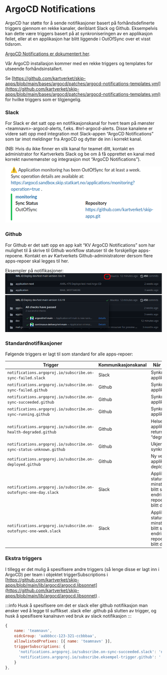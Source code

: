 # ArgoCD Notifications

ArgoCD har støtte for å sende notifikasjoner basert på forhåndsdefinerte triggers gjennom en rekke kanaler, deriblant Slack og Github. Eksempelvis kan dette være triggers basert på at synkroniseringen av en applikasjon feilet, eller at en applikasjon har blitt liggende i OutOfSync over et visst tidsrom.

[ArgoCD Notifications er dokumentert her](https://argocd-notifications.readthedocs.io/en/stable/).

Vår ArgoCD installasjon kommer med en rekke triggers og templates for utseende forhåndsinstallert.

Se [https://github.com/kartverket/skip-apps/blob/main/bases/argocd/patches/argocd-notifications-templates.yml](https://github.com/kartverket/skip-apps/blob/main/bases/argocd/patches/argocd-notifications-templates.yml) for hvilke triggers som er tilgjengelig.

### Slack

For Slack er det satt opp en notifikasjonskanal for hvert team på mønster &lt;teamnavn&gt;-argocd-alerts, f.eks. #nrl-argocd-alerts. Disse kanalene er videre satt opp med integration mot Slack-appen “ArgoCD Notifications” som tar imot meldinger fra ArgoCD og dytter de inn i korrekt kanal.

(NB: Hvis du ikke finner en slik kanal for teamet ditt, kontakt en administrator for Kartverkets Slack og be om å få opprettet en kanal med korrekt navnemønster og integrasjon mot “ArgoCD Notifications”).

![Fig 1. Eksempel på Slack-notifikasjon](images/595165215.png)

### Github

For Github er det satt opp en app kalt “KV ArgoCD Notifications” som har mulighet til å skrive til Github workflow statuser til de forskjellige apps-repoene. Kontakt en av Kartverkets Github-administratorer dersom flere apps-repoer skal legges til her.

Eksempler på notifikasjoner:
![Fig. 2 Et lite grønt “checkmark” indikerer at utrulling til ArgoCD har gått bra](images/594280578.png) 
![Fig.3 … og klikker man på det får man opp en liten detaljvisning med linker til ArgoCD](images/594542693.png)

### Standardnotifikasjoner

Følgende triggers er lagt til som standard for alle apps-repoer:

| **Trigger**                                                         | **Kommunikasjonskanal** | **Når trigges denne?**                                                                                                            |
| ------------------------------------------------------------------- | ----------------------- | --------------------------------------------------------------------------------------------------------------------------------- |
| `notifications.argoproj.io/subscribe.on-sync-failed.slack`          | Slack                   | Synkronisering av applikasjon feilet                                                                                              |
| `notifications.argoproj.io/subscribe.on-sync-failed.github`         | Github                  | Synkronisering av applikasjon feilet                                                                                              |
| `notifications.argoproj.io/subscribe.on-sync-succeeded.github`      | Github                  | Synkronisering av applikasjon gikk bra                                                                                            |
| `notifications.argoproj.io/subscribe.on-sync-running.github`        | Github                  | Synkronisering av applikasjon kjører                                                                                              |
| `notifications.argoproj.io/subscribe.on-health-degraded.github`     | Github                  | Helsesjekk av applikasjonen returnerer et “degraded”-resultat                                                                     |
| `notifications.argoproj.io/subscribe.on-sync-status-unknown.github` | Github                  | Ukjent synkroniseringsstatus                                                                                                      |
| `notifications.argoproj.io/subscribe.on-deployed.github`            | Github                  | Ny versjon av applikasjonen deployet til miljø                                                                                    |
| `notifications.argoproj.io/subscribe.on-outofsync-one-day.slack`    | Slack                   | Applikasjonen har status OutOfSync i minst en dag (det har blitt sjekket inn endringer i apps-repoet som ikke har blitt deployet) |
| `notifications.argoproj.io/subscribe.on-outofsync-one-week.slack`   | Slack                   | Applikasjonen har status OutOfSync i minst en uke (det har blitt sjekket inn endringer i apps-repoet som ikke har blitt deployet) |

### Ekstra triggers

I tillegg er det mulig å spesifisere andre triggers (så lenge disse er lagt inn i ArgoCD) per team i objektet triggerSubscriptions i [https://github.com/kartverket/skip-apps/blob/main/lib/argocd/argocd.libsonnet](https://github.com/kartverket/skip-apps/blob/main/lib/argocd/argocd.libsonnet) .

:::info
Husk å spesifisere om det er slack eller github notifikasjon man ønsker ved å legge til suffikset .slack eller .github på slutten av trigger, og husk å spesifisere kanalnavn ved bruk av slack notifikasjon
:::

```javascript
{
    name: 'teamnavn',
    oidcGroup: 'aabbbcc-123-321-ccbbbaa',
    allowlistedPrefixes: [{ name: 'teamnavn' }],
    triggerSubscriptions: {
      'notifications.argoproj.io/subscribe.on-sync-succeeded.slack': 'navn-paa-slack-kanal',
      'notifications.argoproj.io/subscribe.eksempel-trigger.github': '', # denne er blank siden det ikke er en kanal å sende til på github
    }
},
```

